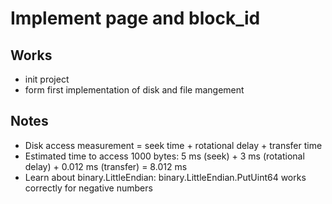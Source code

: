 # Implement page and block_id

## Works

- init project
- form first implementation of disk and file mangement

## Notes

- Disk access measurement = seek time + rotational delay + transfer time
- Estimated time to access 1000 bytes: 5 ms (seek) + 3 ms (rotational delay) + 0.012 ms (transfer) = 8.012 ms
- Learn about binary.LittleEndian: binary.LittleEndian.PutUint64 works correctly for negative numbers